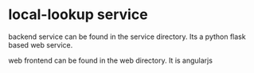 # local-lookup service

backend service can be found in the service directory. Its a python flask based web service.

web frontend can be found in the web directory. It is angularjs
